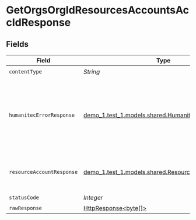 # GetOrgsOrgIdResourcesAccountsAccIdResponse


## Fields

| Field                                                                                                                    | Type                                                                                                                     | Required                                                                                                                 | Description                                                                                                              |
| ------------------------------------------------------------------------------------------------------------------------ | ------------------------------------------------------------------------------------------------------------------------ | ------------------------------------------------------------------------------------------------------------------------ | ------------------------------------------------------------------------------------------------------------------------ |
| `contentType`                                                                                                            | *String*                                                                                                                 | :heavy_check_mark:                                                                                                       | N/A                                                                                                                      |
| `humanitecErrorResponse`                                                                                                 | [demo_1.test_1.models.shared.HumanitecErrorResponse](../../models/shared/HumanitecErrorResponse.md)                      | :heavy_minus_sign:                                                                                                       | A Resource Account with the 'accId' ID is not found or does not belong to the organization.<br/><br/>                    |
| `resourceAccountResponse`                                                                                                | [demo_1.test_1.models.shared.ResourceAccountResponse](../../models/shared/ResourceAccountResponse.md)                    | :heavy_minus_sign:                                                                                                       | The requested Resources Account.<br/><br/>                                                                               |
| `statusCode`                                                                                                             | *Integer*                                                                                                                | :heavy_check_mark:                                                                                                       | N/A                                                                                                                      |
| `rawResponse`                                                                                                            | [HttpResponse<byte[]>](https://docs.oracle.com/en/java/javase/11/docs/api/java.net.http/java/net/http/HttpResponse.html) | :heavy_minus_sign:                                                                                                       | N/A                                                                                                                      |